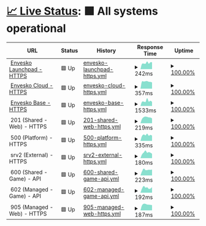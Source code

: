 # [📈 Live Status](https://status.envesko.com): <!--live status--> **🟩 All systems operational**

<!--start: status pages-->
<!-- This summary is generated by Upptime (https://github.com/upptime/upptime) -->
<!-- Do not edit this manually, your changes will be overwritten -->
<!-- prettier-ignore -->
| URL | Status | History | Response Time | Uptime |
| --- | ------ | ------- | ------------- | ------ |
| <img alt="" src="https://icons.duckduckgo.com/ip3/envesko.com.ico" height="13"> [Envesko Launchpad - HTTPS](https://envesko.com) | 🟩 Up | [envesko-launchpad-https.yml](https://github.com/envesko/status/commits/HEAD/history/envesko-launchpad-https.yml) | <details><summary><img alt="Response time graph" src="./graphs/envesko-launchpad-https/response-time-week.png" height="20"> 242ms</summary><br><a href="https://status.envesko.com/history/envesko-launchpad-https"><img alt="Response time 279" src="https://img.shields.io/endpoint?url=https%3A%2F%2Fraw.githubusercontent.com%2Fenvesko%2Fstatus%2FHEAD%2Fapi%2Fenvesko-launchpad-https%2Fresponse-time.json"></a><br><a href="https://status.envesko.com/history/envesko-launchpad-https"><img alt="24-hour response time 246" src="https://img.shields.io/endpoint?url=https%3A%2F%2Fraw.githubusercontent.com%2Fenvesko%2Fstatus%2FHEAD%2Fapi%2Fenvesko-launchpad-https%2Fresponse-time-day.json"></a><br><a href="https://status.envesko.com/history/envesko-launchpad-https"><img alt="7-day response time 242" src="https://img.shields.io/endpoint?url=https%3A%2F%2Fraw.githubusercontent.com%2Fenvesko%2Fstatus%2FHEAD%2Fapi%2Fenvesko-launchpad-https%2Fresponse-time-week.json"></a><br><a href="https://status.envesko.com/history/envesko-launchpad-https"><img alt="30-day response time 250" src="https://img.shields.io/endpoint?url=https%3A%2F%2Fraw.githubusercontent.com%2Fenvesko%2Fstatus%2FHEAD%2Fapi%2Fenvesko-launchpad-https%2Fresponse-time-month.json"></a><br><a href="https://status.envesko.com/history/envesko-launchpad-https"><img alt="1-year response time 284" src="https://img.shields.io/endpoint?url=https%3A%2F%2Fraw.githubusercontent.com%2Fenvesko%2Fstatus%2FHEAD%2Fapi%2Fenvesko-launchpad-https%2Fresponse-time-year.json"></a></details> | <details><summary><a href="https://status.envesko.com/history/envesko-launchpad-https">100.00%</a></summary><a href="https://status.envesko.com/history/envesko-launchpad-https"><img alt="All-time uptime 99.87%" src="https://img.shields.io/endpoint?url=https%3A%2F%2Fraw.githubusercontent.com%2Fenvesko%2Fstatus%2FHEAD%2Fapi%2Fenvesko-launchpad-https%2Fuptime.json"></a><br><a href="https://status.envesko.com/history/envesko-launchpad-https"><img alt="24-hour uptime 100.00%" src="https://img.shields.io/endpoint?url=https%3A%2F%2Fraw.githubusercontent.com%2Fenvesko%2Fstatus%2FHEAD%2Fapi%2Fenvesko-launchpad-https%2Fuptime-day.json"></a><br><a href="https://status.envesko.com/history/envesko-launchpad-https"><img alt="7-day uptime 100.00%" src="https://img.shields.io/endpoint?url=https%3A%2F%2Fraw.githubusercontent.com%2Fenvesko%2Fstatus%2FHEAD%2Fapi%2Fenvesko-launchpad-https%2Fuptime-week.json"></a><br><a href="https://status.envesko.com/history/envesko-launchpad-https"><img alt="30-day uptime 100.00%" src="https://img.shields.io/endpoint?url=https%3A%2F%2Fraw.githubusercontent.com%2Fenvesko%2Fstatus%2FHEAD%2Fapi%2Fenvesko-launchpad-https%2Fuptime-month.json"></a><br><a href="https://status.envesko.com/history/envesko-launchpad-https"><img alt="1-year uptime 99.76%" src="https://img.shields.io/endpoint?url=https%3A%2F%2Fraw.githubusercontent.com%2Fenvesko%2Fstatus%2FHEAD%2Fapi%2Fenvesko-launchpad-https%2Fuptime-year.json"></a></details>
| <img alt="" src="https://icons.duckduckgo.com/ip3/envesko.cloud.ico" height="13"> [Envesko Cloud - HTTPS](https://envesko.cloud) | 🟩 Up | [envesko-cloud-https.yml](https://github.com/envesko/status/commits/HEAD/history/envesko-cloud-https.yml) | <details><summary><img alt="Response time graph" src="./graphs/envesko-cloud-https/response-time-week.png" height="20"> 357ms</summary><br><a href="https://status.envesko.com/history/envesko-cloud-https"><img alt="Response time 419" src="https://img.shields.io/endpoint?url=https%3A%2F%2Fraw.githubusercontent.com%2Fenvesko%2Fstatus%2FHEAD%2Fapi%2Fenvesko-cloud-https%2Fresponse-time.json"></a><br><a href="https://status.envesko.com/history/envesko-cloud-https"><img alt="24-hour response time 333" src="https://img.shields.io/endpoint?url=https%3A%2F%2Fraw.githubusercontent.com%2Fenvesko%2Fstatus%2FHEAD%2Fapi%2Fenvesko-cloud-https%2Fresponse-time-day.json"></a><br><a href="https://status.envesko.com/history/envesko-cloud-https"><img alt="7-day response time 357" src="https://img.shields.io/endpoint?url=https%3A%2F%2Fraw.githubusercontent.com%2Fenvesko%2Fstatus%2FHEAD%2Fapi%2Fenvesko-cloud-https%2Fresponse-time-week.json"></a><br><a href="https://status.envesko.com/history/envesko-cloud-https"><img alt="30-day response time 356" src="https://img.shields.io/endpoint?url=https%3A%2F%2Fraw.githubusercontent.com%2Fenvesko%2Fstatus%2FHEAD%2Fapi%2Fenvesko-cloud-https%2Fresponse-time-month.json"></a><br><a href="https://status.envesko.com/history/envesko-cloud-https"><img alt="1-year response time 379" src="https://img.shields.io/endpoint?url=https%3A%2F%2Fraw.githubusercontent.com%2Fenvesko%2Fstatus%2FHEAD%2Fapi%2Fenvesko-cloud-https%2Fresponse-time-year.json"></a></details> | <details><summary><a href="https://status.envesko.com/history/envesko-cloud-https">100.00%</a></summary><a href="https://status.envesko.com/history/envesko-cloud-https"><img alt="All-time uptime 99.96%" src="https://img.shields.io/endpoint?url=https%3A%2F%2Fraw.githubusercontent.com%2Fenvesko%2Fstatus%2FHEAD%2Fapi%2Fenvesko-cloud-https%2Fuptime.json"></a><br><a href="https://status.envesko.com/history/envesko-cloud-https"><img alt="24-hour uptime 100.00%" src="https://img.shields.io/endpoint?url=https%3A%2F%2Fraw.githubusercontent.com%2Fenvesko%2Fstatus%2FHEAD%2Fapi%2Fenvesko-cloud-https%2Fuptime-day.json"></a><br><a href="https://status.envesko.com/history/envesko-cloud-https"><img alt="7-day uptime 100.00%" src="https://img.shields.io/endpoint?url=https%3A%2F%2Fraw.githubusercontent.com%2Fenvesko%2Fstatus%2FHEAD%2Fapi%2Fenvesko-cloud-https%2Fuptime-week.json"></a><br><a href="https://status.envesko.com/history/envesko-cloud-https"><img alt="30-day uptime 100.00%" src="https://img.shields.io/endpoint?url=https%3A%2F%2Fraw.githubusercontent.com%2Fenvesko%2Fstatus%2FHEAD%2Fapi%2Fenvesko-cloud-https%2Fuptime-month.json"></a><br><a href="https://status.envesko.com/history/envesko-cloud-https"><img alt="1-year uptime 99.95%" src="https://img.shields.io/endpoint?url=https%3A%2F%2Fraw.githubusercontent.com%2Fenvesko%2Fstatus%2FHEAD%2Fapi%2Fenvesko-cloud-https%2Fuptime-year.json"></a></details>
| <img alt="" src="https://icons.duckduckgo.com/ip3/base.envesko.com.ico" height="13"> [Envesko Base - HTTPS](https://base.envesko.com) | 🟩 Up | [envesko-base-https.yml](https://github.com/envesko/status/commits/HEAD/history/envesko-base-https.yml) | <details><summary><img alt="Response time graph" src="./graphs/envesko-base-https/response-time-week.png" height="20"> 1533ms</summary><br><a href="https://status.envesko.com/history/envesko-base-https"><img alt="Response time 1671" src="https://img.shields.io/endpoint?url=https%3A%2F%2Fraw.githubusercontent.com%2Fenvesko%2Fstatus%2FHEAD%2Fapi%2Fenvesko-base-https%2Fresponse-time.json"></a><br><a href="https://status.envesko.com/history/envesko-base-https"><img alt="24-hour response time 1306" src="https://img.shields.io/endpoint?url=https%3A%2F%2Fraw.githubusercontent.com%2Fenvesko%2Fstatus%2FHEAD%2Fapi%2Fenvesko-base-https%2Fresponse-time-day.json"></a><br><a href="https://status.envesko.com/history/envesko-base-https"><img alt="7-day response time 1533" src="https://img.shields.io/endpoint?url=https%3A%2F%2Fraw.githubusercontent.com%2Fenvesko%2Fstatus%2FHEAD%2Fapi%2Fenvesko-base-https%2Fresponse-time-week.json"></a><br><a href="https://status.envesko.com/history/envesko-base-https"><img alt="30-day response time 1494" src="https://img.shields.io/endpoint?url=https%3A%2F%2Fraw.githubusercontent.com%2Fenvesko%2Fstatus%2FHEAD%2Fapi%2Fenvesko-base-https%2Fresponse-time-month.json"></a><br><a href="https://status.envesko.com/history/envesko-base-https"><img alt="1-year response time 1675" src="https://img.shields.io/endpoint?url=https%3A%2F%2Fraw.githubusercontent.com%2Fenvesko%2Fstatus%2FHEAD%2Fapi%2Fenvesko-base-https%2Fresponse-time-year.json"></a></details> | <details><summary><a href="https://status.envesko.com/history/envesko-base-https">100.00%</a></summary><a href="https://status.envesko.com/history/envesko-base-https"><img alt="All-time uptime 96.86%" src="https://img.shields.io/endpoint?url=https%3A%2F%2Fraw.githubusercontent.com%2Fenvesko%2Fstatus%2FHEAD%2Fapi%2Fenvesko-base-https%2Fuptime.json"></a><br><a href="https://status.envesko.com/history/envesko-base-https"><img alt="24-hour uptime 100.00%" src="https://img.shields.io/endpoint?url=https%3A%2F%2Fraw.githubusercontent.com%2Fenvesko%2Fstatus%2FHEAD%2Fapi%2Fenvesko-base-https%2Fuptime-day.json"></a><br><a href="https://status.envesko.com/history/envesko-base-https"><img alt="7-day uptime 100.00%" src="https://img.shields.io/endpoint?url=https%3A%2F%2Fraw.githubusercontent.com%2Fenvesko%2Fstatus%2FHEAD%2Fapi%2Fenvesko-base-https%2Fuptime-week.json"></a><br><a href="https://status.envesko.com/history/envesko-base-https"><img alt="30-day uptime 99.75%" src="https://img.shields.io/endpoint?url=https%3A%2F%2Fraw.githubusercontent.com%2Fenvesko%2Fstatus%2FHEAD%2Fapi%2Fenvesko-base-https%2Fuptime-month.json"></a><br><a href="https://status.envesko.com/history/envesko-base-https"><img alt="1-year uptime 92.98%" src="https://img.shields.io/endpoint?url=https%3A%2F%2Fraw.githubusercontent.com%2Fenvesko%2Fstatus%2FHEAD%2Fapi%2Fenvesko-base-https%2Fuptime-year.json"></a></details>
| <img alt="" src="https://icons.duckduckgo.com/ip3/null.ico" height="13"> 201 (Shared - Web) - HTTPS | 🟩 Up | [201-shared-web-https.yml](https://github.com/envesko/status/commits/HEAD/history/201-shared-web-https.yml) | <details><summary><img alt="Response time graph" src="./graphs/201-shared-web-https/response-time-week.png" height="20"> 219ms</summary><br><a href="https://status.envesko.com/history/201-shared-web-https"><img alt="Response time 252" src="https://img.shields.io/endpoint?url=https%3A%2F%2Fraw.githubusercontent.com%2Fenvesko%2Fstatus%2FHEAD%2Fapi%2F201-shared-web-https%2Fresponse-time.json"></a><br><a href="https://status.envesko.com/history/201-shared-web-https"><img alt="24-hour response time 170" src="https://img.shields.io/endpoint?url=https%3A%2F%2Fraw.githubusercontent.com%2Fenvesko%2Fstatus%2FHEAD%2Fapi%2F201-shared-web-https%2Fresponse-time-day.json"></a><br><a href="https://status.envesko.com/history/201-shared-web-https"><img alt="7-day response time 219" src="https://img.shields.io/endpoint?url=https%3A%2F%2Fraw.githubusercontent.com%2Fenvesko%2Fstatus%2FHEAD%2Fapi%2F201-shared-web-https%2Fresponse-time-week.json"></a><br><a href="https://status.envesko.com/history/201-shared-web-https"><img alt="30-day response time 217" src="https://img.shields.io/endpoint?url=https%3A%2F%2Fraw.githubusercontent.com%2Fenvesko%2Fstatus%2FHEAD%2Fapi%2F201-shared-web-https%2Fresponse-time-month.json"></a><br><a href="https://status.envesko.com/history/201-shared-web-https"><img alt="1-year response time 237" src="https://img.shields.io/endpoint?url=https%3A%2F%2Fraw.githubusercontent.com%2Fenvesko%2Fstatus%2FHEAD%2Fapi%2F201-shared-web-https%2Fresponse-time-year.json"></a></details> | <details><summary><a href="https://status.envesko.com/history/201-shared-web-https">100.00%</a></summary><a href="https://status.envesko.com/history/201-shared-web-https"><img alt="All-time uptime 99.98%" src="https://img.shields.io/endpoint?url=https%3A%2F%2Fraw.githubusercontent.com%2Fenvesko%2Fstatus%2FHEAD%2Fapi%2F201-shared-web-https%2Fuptime.json"></a><br><a href="https://status.envesko.com/history/201-shared-web-https"><img alt="24-hour uptime 100.00%" src="https://img.shields.io/endpoint?url=https%3A%2F%2Fraw.githubusercontent.com%2Fenvesko%2Fstatus%2FHEAD%2Fapi%2F201-shared-web-https%2Fuptime-day.json"></a><br><a href="https://status.envesko.com/history/201-shared-web-https"><img alt="7-day uptime 100.00%" src="https://img.shields.io/endpoint?url=https%3A%2F%2Fraw.githubusercontent.com%2Fenvesko%2Fstatus%2FHEAD%2Fapi%2F201-shared-web-https%2Fuptime-week.json"></a><br><a href="https://status.envesko.com/history/201-shared-web-https"><img alt="30-day uptime 100.00%" src="https://img.shields.io/endpoint?url=https%3A%2F%2Fraw.githubusercontent.com%2Fenvesko%2Fstatus%2FHEAD%2Fapi%2F201-shared-web-https%2Fuptime-month.json"></a><br><a href="https://status.envesko.com/history/201-shared-web-https"><img alt="1-year uptime 99.98%" src="https://img.shields.io/endpoint?url=https%3A%2F%2Fraw.githubusercontent.com%2Fenvesko%2Fstatus%2FHEAD%2Fapi%2F201-shared-web-https%2Fuptime-year.json"></a></details>
| <img alt="" src="https://icons.duckduckgo.com/ip3/null.ico" height="13"> 500 (Platform) - HTTPS | 🟩 Up | [500-platform-https.yml](https://github.com/envesko/status/commits/HEAD/history/500-platform-https.yml) | <details><summary><img alt="Response time graph" src="./graphs/500-platform-https/response-time-week.png" height="20"> 335ms</summary><br><a href="https://status.envesko.com/history/500-platform-https"><img alt="Response time 385" src="https://img.shields.io/endpoint?url=https%3A%2F%2Fraw.githubusercontent.com%2Fenvesko%2Fstatus%2FHEAD%2Fapi%2F500-platform-https%2Fresponse-time.json"></a><br><a href="https://status.envesko.com/history/500-platform-https"><img alt="24-hour response time 292" src="https://img.shields.io/endpoint?url=https%3A%2F%2Fraw.githubusercontent.com%2Fenvesko%2Fstatus%2FHEAD%2Fapi%2F500-platform-https%2Fresponse-time-day.json"></a><br><a href="https://status.envesko.com/history/500-platform-https"><img alt="7-day response time 335" src="https://img.shields.io/endpoint?url=https%3A%2F%2Fraw.githubusercontent.com%2Fenvesko%2Fstatus%2FHEAD%2Fapi%2F500-platform-https%2Fresponse-time-week.json"></a><br><a href="https://status.envesko.com/history/500-platform-https"><img alt="30-day response time 350" src="https://img.shields.io/endpoint?url=https%3A%2F%2Fraw.githubusercontent.com%2Fenvesko%2Fstatus%2FHEAD%2Fapi%2F500-platform-https%2Fresponse-time-month.json"></a><br><a href="https://status.envesko.com/history/500-platform-https"><img alt="1-year response time 387" src="https://img.shields.io/endpoint?url=https%3A%2F%2Fraw.githubusercontent.com%2Fenvesko%2Fstatus%2FHEAD%2Fapi%2F500-platform-https%2Fresponse-time-year.json"></a></details> | <details><summary><a href="https://status.envesko.com/history/500-platform-https">100.00%</a></summary><a href="https://status.envesko.com/history/500-platform-https"><img alt="All-time uptime 99.41%" src="https://img.shields.io/endpoint?url=https%3A%2F%2Fraw.githubusercontent.com%2Fenvesko%2Fstatus%2FHEAD%2Fapi%2F500-platform-https%2Fuptime.json"></a><br><a href="https://status.envesko.com/history/500-platform-https"><img alt="24-hour uptime 100.00%" src="https://img.shields.io/endpoint?url=https%3A%2F%2Fraw.githubusercontent.com%2Fenvesko%2Fstatus%2FHEAD%2Fapi%2F500-platform-https%2Fuptime-day.json"></a><br><a href="https://status.envesko.com/history/500-platform-https"><img alt="7-day uptime 100.00%" src="https://img.shields.io/endpoint?url=https%3A%2F%2Fraw.githubusercontent.com%2Fenvesko%2Fstatus%2FHEAD%2Fapi%2F500-platform-https%2Fuptime-week.json"></a><br><a href="https://status.envesko.com/history/500-platform-https"><img alt="30-day uptime 99.96%" src="https://img.shields.io/endpoint?url=https%3A%2F%2Fraw.githubusercontent.com%2Fenvesko%2Fstatus%2FHEAD%2Fapi%2F500-platform-https%2Fuptime-month.json"></a><br><a href="https://status.envesko.com/history/500-platform-https"><img alt="1-year uptime 98.71%" src="https://img.shields.io/endpoint?url=https%3A%2F%2Fraw.githubusercontent.com%2Fenvesko%2Fstatus%2FHEAD%2Fapi%2F500-platform-https%2Fuptime-year.json"></a></details>
| <img alt="" src="https://icons.duckduckgo.com/ip3/null.ico" height="13"> srv2 (External) - HTTPS | 🟩 Up | [srv2-external-https.yml](https://github.com/envesko/status/commits/HEAD/history/srv2-external-https.yml) | <details><summary><img alt="Response time graph" src="./graphs/srv2-external-https/response-time-week.png" height="20"> 180ms</summary><br><a href="https://status.envesko.com/history/srv2-external-https"><img alt="Response time 239" src="https://img.shields.io/endpoint?url=https%3A%2F%2Fraw.githubusercontent.com%2Fenvesko%2Fstatus%2FHEAD%2Fapi%2Fsrv2-external-https%2Fresponse-time.json"></a><br><a href="https://status.envesko.com/history/srv2-external-https"><img alt="24-hour response time 154" src="https://img.shields.io/endpoint?url=https%3A%2F%2Fraw.githubusercontent.com%2Fenvesko%2Fstatus%2FHEAD%2Fapi%2Fsrv2-external-https%2Fresponse-time-day.json"></a><br><a href="https://status.envesko.com/history/srv2-external-https"><img alt="7-day response time 180" src="https://img.shields.io/endpoint?url=https%3A%2F%2Fraw.githubusercontent.com%2Fenvesko%2Fstatus%2FHEAD%2Fapi%2Fsrv2-external-https%2Fresponse-time-week.json"></a><br><a href="https://status.envesko.com/history/srv2-external-https"><img alt="30-day response time 393" src="https://img.shields.io/endpoint?url=https%3A%2F%2Fraw.githubusercontent.com%2Fenvesko%2Fstatus%2FHEAD%2Fapi%2Fsrv2-external-https%2Fresponse-time-month.json"></a><br><a href="https://status.envesko.com/history/srv2-external-https"><img alt="1-year response time 251" src="https://img.shields.io/endpoint?url=https%3A%2F%2Fraw.githubusercontent.com%2Fenvesko%2Fstatus%2FHEAD%2Fapi%2Fsrv2-external-https%2Fresponse-time-year.json"></a></details> | <details><summary><a href="https://status.envesko.com/history/srv2-external-https">100.00%</a></summary><a href="https://status.envesko.com/history/srv2-external-https"><img alt="All-time uptime 99.87%" src="https://img.shields.io/endpoint?url=https%3A%2F%2Fraw.githubusercontent.com%2Fenvesko%2Fstatus%2FHEAD%2Fapi%2Fsrv2-external-https%2Fuptime.json"></a><br><a href="https://status.envesko.com/history/srv2-external-https"><img alt="24-hour uptime 100.00%" src="https://img.shields.io/endpoint?url=https%3A%2F%2Fraw.githubusercontent.com%2Fenvesko%2Fstatus%2FHEAD%2Fapi%2Fsrv2-external-https%2Fuptime-day.json"></a><br><a href="https://status.envesko.com/history/srv2-external-https"><img alt="7-day uptime 100.00%" src="https://img.shields.io/endpoint?url=https%3A%2F%2Fraw.githubusercontent.com%2Fenvesko%2Fstatus%2FHEAD%2Fapi%2Fsrv2-external-https%2Fuptime-week.json"></a><br><a href="https://status.envesko.com/history/srv2-external-https"><img alt="30-day uptime 100.00%" src="https://img.shields.io/endpoint?url=https%3A%2F%2Fraw.githubusercontent.com%2Fenvesko%2Fstatus%2FHEAD%2Fapi%2Fsrv2-external-https%2Fuptime-month.json"></a><br><a href="https://status.envesko.com/history/srv2-external-https"><img alt="1-year uptime 99.76%" src="https://img.shields.io/endpoint?url=https%3A%2F%2Fraw.githubusercontent.com%2Fenvesko%2Fstatus%2FHEAD%2Fapi%2Fsrv2-external-https%2Fuptime-year.json"></a></details>
| <img alt="" src="https://icons.duckduckgo.com/ip3/null.ico" height="13"> 600 (Shared - Game) - API | 🟩 Up | [600-shared-game-api.yml](https://github.com/envesko/status/commits/HEAD/history/600-shared-game-api.yml) | <details><summary><img alt="Response time graph" src="./graphs/600-shared-game-api/response-time-week.png" height="20"> 223ms</summary><br><a href="https://status.envesko.com/history/600-shared-game-api"><img alt="Response time 222" src="https://img.shields.io/endpoint?url=https%3A%2F%2Fraw.githubusercontent.com%2Fenvesko%2Fstatus%2FHEAD%2Fapi%2F600-shared-game-api%2Fresponse-time.json"></a><br><a href="https://status.envesko.com/history/600-shared-game-api"><img alt="24-hour response time 233" src="https://img.shields.io/endpoint?url=https%3A%2F%2Fraw.githubusercontent.com%2Fenvesko%2Fstatus%2FHEAD%2Fapi%2F600-shared-game-api%2Fresponse-time-day.json"></a><br><a href="https://status.envesko.com/history/600-shared-game-api"><img alt="7-day response time 223" src="https://img.shields.io/endpoint?url=https%3A%2F%2Fraw.githubusercontent.com%2Fenvesko%2Fstatus%2FHEAD%2Fapi%2F600-shared-game-api%2Fresponse-time-week.json"></a><br><a href="https://status.envesko.com/history/600-shared-game-api"><img alt="30-day response time 212" src="https://img.shields.io/endpoint?url=https%3A%2F%2Fraw.githubusercontent.com%2Fenvesko%2Fstatus%2FHEAD%2Fapi%2F600-shared-game-api%2Fresponse-time-month.json"></a><br><a href="https://status.envesko.com/history/600-shared-game-api"><img alt="1-year response time 222" src="https://img.shields.io/endpoint?url=https%3A%2F%2Fraw.githubusercontent.com%2Fenvesko%2Fstatus%2FHEAD%2Fapi%2F600-shared-game-api%2Fresponse-time-year.json"></a></details> | <details><summary><a href="https://status.envesko.com/history/600-shared-game-api">100.00%</a></summary><a href="https://status.envesko.com/history/600-shared-game-api"><img alt="All-time uptime 99.40%" src="https://img.shields.io/endpoint?url=https%3A%2F%2Fraw.githubusercontent.com%2Fenvesko%2Fstatus%2FHEAD%2Fapi%2F600-shared-game-api%2Fuptime.json"></a><br><a href="https://status.envesko.com/history/600-shared-game-api"><img alt="24-hour uptime 100.00%" src="https://img.shields.io/endpoint?url=https%3A%2F%2Fraw.githubusercontent.com%2Fenvesko%2Fstatus%2FHEAD%2Fapi%2F600-shared-game-api%2Fuptime-day.json"></a><br><a href="https://status.envesko.com/history/600-shared-game-api"><img alt="7-day uptime 100.00%" src="https://img.shields.io/endpoint?url=https%3A%2F%2Fraw.githubusercontent.com%2Fenvesko%2Fstatus%2FHEAD%2Fapi%2F600-shared-game-api%2Fuptime-week.json"></a><br><a href="https://status.envesko.com/history/600-shared-game-api"><img alt="30-day uptime 99.96%" src="https://img.shields.io/endpoint?url=https%3A%2F%2Fraw.githubusercontent.com%2Fenvesko%2Fstatus%2FHEAD%2Fapi%2F600-shared-game-api%2Fuptime-month.json"></a><br><a href="https://status.envesko.com/history/600-shared-game-api"><img alt="1-year uptime 98.72%" src="https://img.shields.io/endpoint?url=https%3A%2F%2Fraw.githubusercontent.com%2Fenvesko%2Fstatus%2FHEAD%2Fapi%2F600-shared-game-api%2Fuptime-year.json"></a></details>
| <img alt="" src="https://icons.duckduckgo.com/ip3/null.ico" height="13"> 602 (Managed - Game) - API | 🟩 Up | [602-managed-game-api.yml](https://github.com/envesko/status/commits/HEAD/history/602-managed-game-api.yml) | <details><summary><img alt="Response time graph" src="./graphs/602-managed-game-api/response-time-week.png" height="20"> 192ms</summary><br><a href="https://status.envesko.com/history/602-managed-game-api"><img alt="Response time 215" src="https://img.shields.io/endpoint?url=https%3A%2F%2Fraw.githubusercontent.com%2Fenvesko%2Fstatus%2FHEAD%2Fapi%2F602-managed-game-api%2Fresponse-time.json"></a><br><a href="https://status.envesko.com/history/602-managed-game-api"><img alt="24-hour response time 178" src="https://img.shields.io/endpoint?url=https%3A%2F%2Fraw.githubusercontent.com%2Fenvesko%2Fstatus%2FHEAD%2Fapi%2F602-managed-game-api%2Fresponse-time-day.json"></a><br><a href="https://status.envesko.com/history/602-managed-game-api"><img alt="7-day response time 192" src="https://img.shields.io/endpoint?url=https%3A%2F%2Fraw.githubusercontent.com%2Fenvesko%2Fstatus%2FHEAD%2Fapi%2F602-managed-game-api%2Fresponse-time-week.json"></a><br><a href="https://status.envesko.com/history/602-managed-game-api"><img alt="30-day response time 209" src="https://img.shields.io/endpoint?url=https%3A%2F%2Fraw.githubusercontent.com%2Fenvesko%2Fstatus%2FHEAD%2Fapi%2F602-managed-game-api%2Fresponse-time-month.json"></a><br><a href="https://status.envesko.com/history/602-managed-game-api"><img alt="1-year response time 218" src="https://img.shields.io/endpoint?url=https%3A%2F%2Fraw.githubusercontent.com%2Fenvesko%2Fstatus%2FHEAD%2Fapi%2F602-managed-game-api%2Fresponse-time-year.json"></a></details> | <details><summary><a href="https://status.envesko.com/history/602-managed-game-api">100.00%</a></summary><a href="https://status.envesko.com/history/602-managed-game-api"><img alt="All-time uptime 98.02%" src="https://img.shields.io/endpoint?url=https%3A%2F%2Fraw.githubusercontent.com%2Fenvesko%2Fstatus%2FHEAD%2Fapi%2F602-managed-game-api%2Fuptime.json"></a><br><a href="https://status.envesko.com/history/602-managed-game-api"><img alt="24-hour uptime 100.00%" src="https://img.shields.io/endpoint?url=https%3A%2F%2Fraw.githubusercontent.com%2Fenvesko%2Fstatus%2FHEAD%2Fapi%2F602-managed-game-api%2Fuptime-day.json"></a><br><a href="https://status.envesko.com/history/602-managed-game-api"><img alt="7-day uptime 100.00%" src="https://img.shields.io/endpoint?url=https%3A%2F%2Fraw.githubusercontent.com%2Fenvesko%2Fstatus%2FHEAD%2Fapi%2F602-managed-game-api%2Fuptime-week.json"></a><br><a href="https://status.envesko.com/history/602-managed-game-api"><img alt="30-day uptime 100.00%" src="https://img.shields.io/endpoint?url=https%3A%2F%2Fraw.githubusercontent.com%2Fenvesko%2Fstatus%2FHEAD%2Fapi%2F602-managed-game-api%2Fuptime-month.json"></a><br><a href="https://status.envesko.com/history/602-managed-game-api"><img alt="1-year uptime 95.69%" src="https://img.shields.io/endpoint?url=https%3A%2F%2Fraw.githubusercontent.com%2Fenvesko%2Fstatus%2FHEAD%2Fapi%2F602-managed-game-api%2Fuptime-year.json"></a></details>
| <img alt="" src="https://icons.duckduckgo.com/ip3/null.ico" height="13"> 905 (Managed - Web) - HTTPS | 🟩 Up | [905-managed-web-https.yml](https://github.com/envesko/status/commits/HEAD/history/905-managed-web-https.yml) | <details><summary><img alt="Response time graph" src="./graphs/905-managed-web-https/response-time-week.png" height="20"> 187ms</summary><br><a href="https://status.envesko.com/history/905-managed-web-https"><img alt="Response time 611" src="https://img.shields.io/endpoint?url=https%3A%2F%2Fraw.githubusercontent.com%2Fenvesko%2Fstatus%2FHEAD%2Fapi%2F905-managed-web-https%2Fresponse-time.json"></a><br><a href="https://status.envesko.com/history/905-managed-web-https"><img alt="24-hour response time 181" src="https://img.shields.io/endpoint?url=https%3A%2F%2Fraw.githubusercontent.com%2Fenvesko%2Fstatus%2FHEAD%2Fapi%2F905-managed-web-https%2Fresponse-time-day.json"></a><br><a href="https://status.envesko.com/history/905-managed-web-https"><img alt="7-day response time 187" src="https://img.shields.io/endpoint?url=https%3A%2F%2Fraw.githubusercontent.com%2Fenvesko%2Fstatus%2FHEAD%2Fapi%2F905-managed-web-https%2Fresponse-time-week.json"></a><br><a href="https://status.envesko.com/history/905-managed-web-https"><img alt="30-day response time 207" src="https://img.shields.io/endpoint?url=https%3A%2F%2Fraw.githubusercontent.com%2Fenvesko%2Fstatus%2FHEAD%2Fapi%2F905-managed-web-https%2Fresponse-time-month.json"></a><br><a href="https://status.envesko.com/history/905-managed-web-https"><img alt="1-year response time 677" src="https://img.shields.io/endpoint?url=https%3A%2F%2Fraw.githubusercontent.com%2Fenvesko%2Fstatus%2FHEAD%2Fapi%2F905-managed-web-https%2Fresponse-time-year.json"></a></details> | <details><summary><a href="https://status.envesko.com/history/905-managed-web-https">100.00%</a></summary><a href="https://status.envesko.com/history/905-managed-web-https"><img alt="All-time uptime 99.68%" src="https://img.shields.io/endpoint?url=https%3A%2F%2Fraw.githubusercontent.com%2Fenvesko%2Fstatus%2FHEAD%2Fapi%2F905-managed-web-https%2Fuptime.json"></a><br><a href="https://status.envesko.com/history/905-managed-web-https"><img alt="24-hour uptime 100.00%" src="https://img.shields.io/endpoint?url=https%3A%2F%2Fraw.githubusercontent.com%2Fenvesko%2Fstatus%2FHEAD%2Fapi%2F905-managed-web-https%2Fuptime-day.json"></a><br><a href="https://status.envesko.com/history/905-managed-web-https"><img alt="7-day uptime 100.00%" src="https://img.shields.io/endpoint?url=https%3A%2F%2Fraw.githubusercontent.com%2Fenvesko%2Fstatus%2FHEAD%2Fapi%2F905-managed-web-https%2Fuptime-week.json"></a><br><a href="https://status.envesko.com/history/905-managed-web-https"><img alt="30-day uptime 100.00%" src="https://img.shields.io/endpoint?url=https%3A%2F%2Fraw.githubusercontent.com%2Fenvesko%2Fstatus%2FHEAD%2Fapi%2F905-managed-web-https%2Fuptime-month.json"></a><br><a href="https://status.envesko.com/history/905-managed-web-https"><img alt="1-year uptime 99.52%" src="https://img.shields.io/endpoint?url=https%3A%2F%2Fraw.githubusercontent.com%2Fenvesko%2Fstatus%2FHEAD%2Fapi%2F905-managed-web-https%2Fuptime-year.json"></a></details>

<!--end: status pages-->
